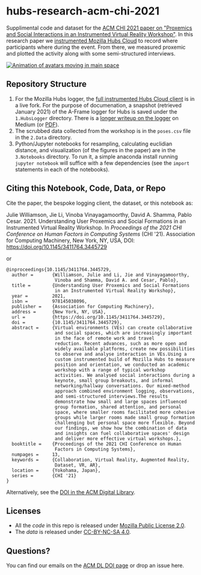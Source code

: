 # hubs-research-acm-chi-2021
Supplimental code and dataset for the [ACM CHI 2021 paper on
"Proxemics and Social Interactions in an Instrumented Virtual Reality
Workshop"](https://doi.org/10.1145/3411764.3445729).  In this research
paper we [instrumented Mozilla Hubs
Cloud](https://github.com/ayman/hubs/tree/hubs-cloud) to record where
participants where during the event.  From there, we measured proxemic
and plotted the activity along with some semi-structured interviews.

[![Animation of avatars moving in main space](3.Notebooks/assets/main_animation_small.gif)](3.Notebooks/assets/main_animation.mp4)

## Repository Structure
1. For the Mozilla Hubs logger, the [full instrumented Hubs Cloud
   client](https://github.com/ayman/hubs/blob/hubs-cloud/src/systems/research/README.md)
   is in a live fork.  For the purpose of documenation, a snapshot
   (retrieved January 2021) of the A-Frame logger for Hubs is saved
   under the `1.HubsLogger` directory. There is a [longer writeup on
   the
   logger](https://ayman.medium.com/vr-research-in-mozilla-hubs-63fd3002eedf)
   on Medium (or [PDF](1.HubsLogger/VRResearchMozillaHubs.pdf)).
2. The scrubbed data collected from the workshop is in the `poses.csv`
   file in the `2.Data` directory.
3. Python/Jupyter notebooks for resampling, calculating euclidian
   distance, and visualization (of the figures in the paper) are in
   the `3.Notebooks` directory.  To run it, a simple anaconda install
   running `jupyter notebook` will suffice with a few dependencies
   (see the `import` statements in each of the notebooks).
   
## Citing this Notebook, Code, Data, or Repo
Cite the paper, the bespoke logging client, the dataset, or this
notebook as:

Julie Williamson, Jie Li, Vinoba Vinayagamoorthy, David A. Shamma,
Pablo Cesar. 2021.  Understanding User Proxemics and Social Formations
in an Instrumented Virtual Reality Workshop. In _Proceedings of the_
_2021 CHI Conference on Human Factors in Computing Systems_ (CHI
'21). Association for Computing Machinery, New York, NY, USA, DOI:
https://doi.org/10.1145/3411764.3445729

or 

```
@inproceedings{10.1145/3411764.3445729,
  author =       {Williamson, Julie and Li, Jie and Vinayagamoorthy,
                  Vinoba and Shamma, David A. and Cesar, Pablo},
  title =        {Understanding User Proxemics and Social Formations
                  in an Instrumented Virtual Reality Workshop},
  year =         2021,
  isbn =         978145038096,
  publisher =    {Association for Computing Machinery},
  address =      {New York, NY, USA},
  url =          {https://doi.org/10.1145/3411764.3445729},
  doi =          {10.1145/3411764.3445729},
  abstract =     {Virtual environments (VEs) can create collaborative
                  and social spaces, which are increasingly important
                  in the face of remote work and travel
                  reduction. Recent advances, such as more open and
                  widely available platforms, create new possibilities
                  to observe and analyse interaction in VEs.Using a
                  custom instrumented build of Mozilla Hubs to measure
                  position and orientation, we conducted an academic
                  workshop with a range of typical workshop
                  activities. We analysed social interactions during a
                  keynote, small group breakouts, and informal
                  networking/hallway conversations. Our mixed-method
                  approach combined environment logging, observations,
                  and semi-structured interviews.The results
                  demonstrate how small and large spaces influenced
                  group formation, shared attention, and personal
                  space, where smaller rooms facilitated more cohesive
                  groups while larger rooms made small group formation
                  challenging but personal space more flexible. Beyond
                  our findings, we show how the combination of data
                  and insights can fuel collaborative spaces' design
                  and deliver more effective virtual workshops.},
  booktitle =    {Proceedings of the 2021 CHI Conference on Human
                  Factors in Computing Systems},
  numpages =     13,
  keywords =     {Collaboration, Virtual Reality, Augmented Reality,
                  Dataset, VR, AR},
  location =     {Yokohama, Japan},
  series =       {CHI '21}
}
```

Alternatively, see the [DOI in the ACM Digital
Library](https://doi.org/10.1145/3411764.3445729).

## Licenses
 * All the *code* in this repo is released under [Mozilla Public
License 2.0](https://github.com/ayman/hubs-research-2021/blob/main/LICENSE).
 * The *data* is released under [CC-BY-NC-SA
4.0](https://creativecommons.org/licenses/by-nc-sa/4.0/).

## Questions?
You can find our emails on the [ACM DL DOI
page](https://doi.org/10.1145/3411764.3445729) or drop an issue here.
